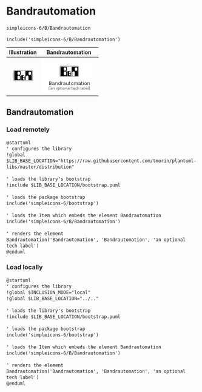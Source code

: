 # Bandrautomation


```text
simpleicons-6/B/Bandrautomation
```

```text
include('simpleicons-6/B/Bandrautomation')
```



| Illustration | Bandrautomation |
| :---: | :---: |
| ![illustration for Illustration](../../simpleicons-6/B/Bandrautomation.png) | ![illustration for Bandrautomation](../../simpleicons-6/B/Bandrautomation.Local.png) |




## Bandrautomation

### Load remotely
```plantuml
@startuml
' configures the library
!global $LIB_BASE_LOCATION="https://raw.githubusercontent.com/tmorin/plantuml-libs/master/distribution"

' loads the library's bootstrap
!include $LIB_BASE_LOCATION/bootstrap.puml

' loads the package bootstrap
include('simpleicons-6/bootstrap')

' loads the Item which embeds the element Bandrautomation
include('simpleicons-6/B/Bandrautomation')

' renders the element
Bandrautomation('Bandrautomation', 'Bandrautomation', 'an optional tech label')
@enduml
```

### Load locally
```plantuml
@startuml
' configures the library
!global $INCLUSION_MODE="local"
!global $LIB_BASE_LOCATION="../.."

' loads the library's bootstrap
!include $LIB_BASE_LOCATION/bootstrap.puml

' loads the package bootstrap
include('simpleicons-6/bootstrap')

' loads the Item which embeds the element Bandrautomation
include('simpleicons-6/B/Bandrautomation')

' renders the element
Bandrautomation('Bandrautomation', 'Bandrautomation', 'an optional tech label')
@enduml
```


